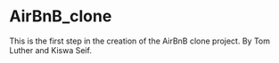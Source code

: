 # AirBnB_clone
This is the first step in the creation of the AirBnB clone project.
By Tom Luther and Kiswa Seif.

